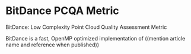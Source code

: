 # BitDance PCQA Metric

BitDance: Low Complexity Point Cloud Quality Assessment Metric

BitDance is a fast, OpenMP optimized implementation of ((mention article name and reference when published))
